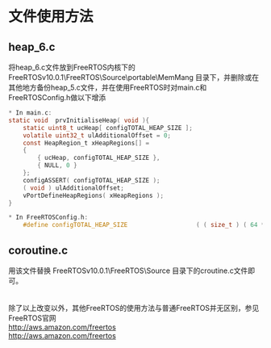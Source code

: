 # 文件使用方法

## heap_6.c
将heap_6.c文件放到FreeRTOS内核下的 FreeRTOSv10.0.1\FreeRTOS\Source\portable\MemMang 目录下，并删除或在其他地方备份heap_5.c文件，并在使用FreeRTOS时对main.c和FreeRTOSConfig.h做以下增添<br>
```c
* In main.c:
static void  prvInitialiseHeap( void ){
	static uint8_t ucHeap[ configTOTAL_HEAP_SIZE ];
	volatile uint32_t ulAdditionalOffset = 0;
	const HeapRegion_t xHeapRegions[] =
	{
		{ ucHeap, configTOTAL_HEAP_SIZE },
		{ NULL, 0 }
	};
	configASSERT( configTOTAL_HEAP_SIZE );
	( void ) ulAdditionalOffset;
	vPortDefineHeapRegions( xHeapRegions );
}

* In FreeRTOSConfig.h:
	#define configTOTAL_HEAP_SIZE					( ( size_t ) ( 64 * 1024 ) )
```

## coroutine.c
用该文件替换 FreeRTOSv10.0.1\FreeRTOS\Source 目录下的croutine.c文件即可。<br>
<br>
<br>
除了以上改变以外，其他FreeRTOS的使用方法与普通FreeRTOS并无区别，参见FreeRTOS官网<br>
http://aws.amazon.com/freertos<br>
http://aws.amazon.com/freertos<br>
